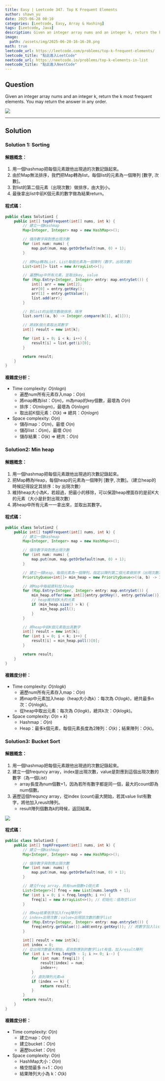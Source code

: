 ```yaml
---
title: Easy | Leetcode 347. Top K Frequent Elements
author: shawn_yu
date: 2025-06-28 00:10 
categories: [Leetcode, Easy, Array & Hashing]
tags: [Leetcode, Java]
description: Given an integer array nums and an integer k, return the k most frequent elements. You may return the answer in any order.
image:
  path: /assets/img/2025-06-20-16-16-28.png
math: true
leetcode_url: https://leetcode.com/problems/top-k-frequent-elements/
leetcode_title: "點此進入LeetCode"
neetcode_url: https://neetcode.io/problems/top-k-elements-in-list
neetcode_title: "點此進入NeetCode"
---
```


## Question

Given an integer array nums and an integer k, return the k most frequent elements. You may return the answer in any order.

![](/assets/img/2025-07-03-00-31-52.png)

---

## Solution

### Solution 1: Sorting

#### 解題概念：

1.  用一個hashmap把每個元素跟他出現過的次數記錄起來。
2.  由於Map無法排序，我們把Map轉為list，每個list的元素為一個陣列 [數字, 次數]。
3.  對list的第二個元素（出現次數）做排序，由大到小。
4.  最後拿出list中前K個元素的數字做為結果return。

#### 程式碼：

```java
public class Solution1 {
    public int[] topKFrequent(int[] nums, int k) {
        // 建立一個Hashmap
        Map<Integer, Integer> map = new HashMap<>();

        // 儲存數字與對應出現次數
        for (int num: nums) {
            map.put(num, map.getOrDefault(num, 0) + 1);
        }

        // 將Map轉為List，List每個元素為一個陣列（數字，出現次數）
        List<int[]> list = new ArrayList<>();

        // 遍歷Map中所有元素，並取出key, value
        for (Map.Entry<Integer, Integer> entry: map.entrySet()) {
            int[] arr = new int[2];
            arr[0] = entry.getKey();
            arr[1] = entry.getValue();
            list.add(arr);
        }

        // 對list的出現次數做排序，降序
        list.sort((a, b) -> Integer.compare(b[1], a[1]));

        // 將前K個元素取出其數字
        int[] result = new int[k];

        for (int i = 0; i < k; i++) {
            result[i] = list.get(i)[0];
        }

        return result;
    }
}

```

#### 複雜度分析：

- Time complexity: $O(n logn)$
    - 遍歷num所有元素存入map：$O(n)$
    -   將map轉為list：$O(m)$，m為map的key個數，最壞為 $O(n)$
    -   排序：$O(m logm)$，最壞為 $O(n logn)$
    -   取出前K個元素：$O(k)$ => 總共：$O(n logn)$
- Space complexity: $O(n)$
    - 儲存map：$O(m)$，最壞 $O(n)$
    - 儲存list：$O(m)$，最壞 $O(n)$
    - 儲存結果：$O(k)$ => 總共：$O(n)$

### Solution2: Min heap

#### 解題概念：

1. 用一個hashmap把每個元素跟他出現過的次數記錄起來。
2. 把Map轉為Heap，每個heap的元素為一個陣列 [數字, 次數]。（建立heap的時候記得設定其排序：by 出現次數）
3. 維持heap大小為K，若超過，把最小的移除，可以保證heap裡面存的是前K大的元素（大小是針對出現次數）
4. 將heap中所有元素一一拿出來，並取出其數字。

#### 程式碼：

``` java
public class Solution2 {
    public int[] topKFrequent(int[] nums, int k) {
        // 建立一個Hashmap
        Map<Integer, Integer> map = new HashMap<>();

        // 儲存數字與對應出現次數
        for (int num: nums) {
            map.put(num, map.getOrDefault(num, 0) + 1);
        }

        // 建立一個heap，每個元素為一個陣列，指定以陣列第二個元素做排序（出現次數）
        PriorityQueue<int[]> min_heap = new PriorityQueue<>((a, b) -> Integer.compare(a[1], b[1]));

        // 將Map中每組資料加入heap
        for (Map.Entry<Integer, Integer> entry: map.entrySet()) {
            min_heap.offer(new int[]{entry.getKey(), entry.getValue()});
            // heap維持前K大的元素
            if (min_heap.size() > k) {
                min_heap.poll();
            }
        }

        // 將heap中前K個元素取出其數字
        int[] result = new int[k];
        for (int i = 0; i < k; i++) {
            result[i] = min_heap.poll()[0];
        }

        return result;
    }
}
```

#### 複雜度分析：

- Time complexity: $O(n logk)$
    - 遍歷num所有元素存入map：$O(n)$
    - 將map中元素加入heap（heap大小為k）：每次為 $O(log k)$，總共最多n次：$O(n logk)$。
    - 從heap中取出元素：每次為 $O(log k)$，總共k次：$O(k logk)$。
- Space complexity: $O(n + k)$
    - Hashmap：$O(n)$
    - Heap：最多k個元素，每個元素長度為2陣列：$O(k)$；結果陣列：$O(k)$。

### Solution3: Bucket Sort

#### 解題概念：

1. 用一個hashmap把每個元素跟他出現過的次數記錄起來。
2. 建立一個frequncy array，index是出現次數，value是對應到這個出現次數的數字（為一個List）
    - array長度為num個數+1，因為若所有數字都是同一個，最大的count即為num個數。
3. 遍歷這個frequncy array，從index (count)最大開始，若其value list有數字，將他加入reuslt陣列。
    - result陣列個數為k的時候，返回結果。  

![](/assets/img/2025-06-28-02-03.png)

#### 程式碼：

``` java
public class Solution3 {
    public int[] topKFrequent(int[] nums, int k) {
        // 建立一個Hashmap
        Map<Integer, Integer> map = new HashMap<>();

        // 儲存數字與對應出現次數
        for (int num: nums) {
            map.put(num, map.getOrDefault(num, 0) + 1);
        }

        // 建立freq array，共有num個數+1個元素
        List<Integer>[] freq = new List[nums.length + 1];
        for (int i = 0; i < freq.length; i ++) {
            freq[i] = new ArrayList<>(); // 初始化：值為空list
        }

        // 將map結果依序加入freq陣列中
        // index=出現次數；value=出現該次數的數字list
        for (Map.Entry<Integer, Integer> entry: map.entrySet()) {
            freq[entry.getValue()].add(entry.getKey()); // 將數字加入list中
        }

        int[] result = new int[k];
        int index = 0;
        // 從出現次數最大開始，若他對應到的數字list有值，加入result陣列
        for (int i = freq.length - 1; i >= 0; i--) {
            for (int num: freq[i]) {
                result[index] = num;
                index++;
            }
            // 直到陣列元素=k
            if (index == k) {
                return result;
            }
        }
        return result;
    }
}
```

#### 複雜度分析：

- Time complexity: $O(n)$
    - 建立map：$O(n)$
    - 建立bucket：$O(n)$
    - 遍歷bucket：$O(n)$
- Space complexity: $O(n)$
    - HashMap大小：$O(n)$
    - 桶空間最多 n+1：$O(n)$
    - 結果陣列大小為 k：$O(k)$